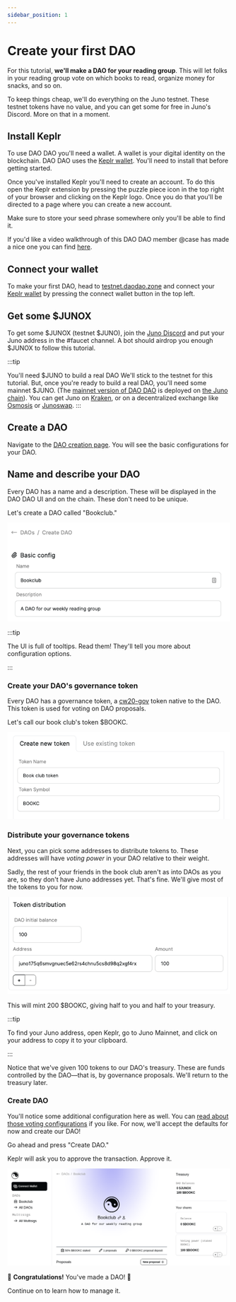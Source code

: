 ```yaml
---
sidebar_position: 1
---
```


# Create your first DAO

For this tutorial, **we'll make a DAO for your reading group**. This
will let folks in your reading group vote on which books to read,
organize money for snacks, and so on.

To keep things cheap, we'll do everything on the Juno testnet. These
testnet tokens have no value, and you can get some for free in Juno's
Discord. More on that in a moment.

## Install Keplr

To use DAO DAO you'll need a wallet. A wallet is your digital identity
on the blockchain. DAO DAO uses the [Keplr
wallet](https://wallet.keplr.app/). You'll need to install that before
getting started.

Once you've installed Keplr you'll need to create an account. To do
this open the Keplr extension by pressing the puzzle piece icon in the
top right of your browser and clicking on the Keplr logo. Once you do
that you'll be directed to a page where you can create a new account.

Make sure to store your seed phrase somewhere only you'll be able to
find it.

If you'd like a video walkthrough of this DAO DAO member @case has
made a nice one you can find
[here](https://www.youtube.com/watch?v=jN-ns9lu6O0).

## Connect your wallet

To make your first DAO, head to
[testnet.daodao.zone](https://testnet.daodao.zone/) and connect your
[Keplr wallet](https://wallet.keplr.app/) by pressing the connect
wallet button in the top left.

## Get some $JUNOX

To get some $JUNOX (testnet $JUNO), join the [Juno
Discord](https://discord.com/invite/QcWPfK4gJ2) and put your Juno
address in the #faucet channel. A bot should airdrop you enough $JUNOX
to follow this tutorial.

:::tip

You'll need $JUNO to build a real DAO We'll stick to the testnet for
this tutorial. But, once you're ready to build a real DAO, you'll need
some mainnet $JUNO. (The [mainnet version of DAO
DAO](https://daodao.zone) is deployed on [the Juno
chain](/docs/more-info/what-is-juno)). You can get Juno on
[Kraken](https://kraken.com), or on a decentralized exchange like
[Osmosis](https://osmosis.zone) or [Junoswap](https://junoswap.com).
:::

## Create a DAO

Navigate to the [DAO creation page](https://daodao.zone/dao/create).
You will see the basic configurations for your DAO.

## Name and describe your DAO

Every DAO has a name and a description. These will be displayed in the
DAO DAO UI and on the chain. These don't need to be unique.

Let's create a DAO called "Bookclub."

![](/img/quickstart/create-dao-title.png)


:::tip

The UI is full of tooltips. Read them! They'll tell you more about
configuration options.

:::


### Create your DAO's governance token

Every DAO has a governance token, a
[cw20-gov](https://github.com/DA0-DA0/dao-contracts/tree/main/contracts/cw20-gov)
token native to the DAO. This token is used for voting on DAO
proposals.

Let's call our book club's token $BOOKC.

![](/img/quickstart/create-dao-token.png)

### Distribute your governance tokens

Next, you can pick some addresses to distribute tokens to. These
addresses will have *voting power* in your DAO relative to their
weight.

Sadly, the rest of your friends in the book club aren't as into DAOs
as you are, so they don't have Juno addresses yet. That's fine. We'll
give most of the tokens to you for now.

![](/img/quickstart/create-dao-distribution.png)


This will mint 200 $BOOKC, giving half to you and half to your
treasury.

:::tip

To find your Juno address, open Keplr, go to Juno Mainnet, and
click on your address to copy it to your clipboard.

:::


Notice that we've given 100 tokens to our DAO's treasury. These are
funds controlled by the DAO&mdash;that is, by governance
proposals. We'll return to the treasury later.


### Create DAO

You'll notice some additional configuration here as well. You can
[read about those voting configurations](/docs/voting-config) if you
like. For now, we'll accept the defaults for now and create our DAO!

Go ahead and press "Create DAO."

Keplr will ask you to approve the transaction. Approve it.

![](/img/quickstart/create-dao-done.png)

🎉 **Congratulations!** You've made a DAO! 🎉

Continue on to learn how to manage it.
